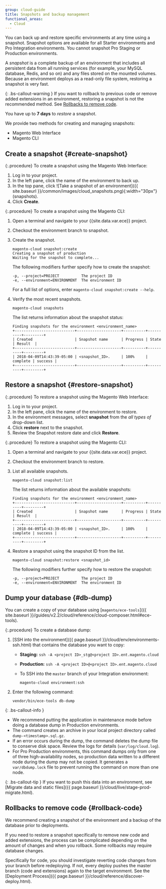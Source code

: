 ```yaml
---
group: cloud-guide
title: Snapshots and backup management
functional_areas:
  - Cloud
---
```


You can back up and restore specific environments at any time using a snapshot. Snapshot options are available for all Starter environments and Pro Integration environments. You cannot snapshot Pro Staging or Production environments.

A _snapshot_ is a complete backup of an environment that includes all persistent data from all running services (for example, your MySQL database, Redis, and so on) and any files stored on the mounted volumes. Because an environment deploys as a read-only file system, restoring a snapshot is very fast.

{: .bs-callout-warning }
If you want to rollback to previous code or remove added extensions in an environment, restoring a snapshot is not the recommended method. See [Rollbacks to remove code](#rollback-code).

You have up to **7 days** to _restore_ a snapshot.

We provide two methods for creating and managing snapshots:

- Magento Web Interface
- Magento CLI

## Create a snapshot {#create-snapshot}

{:.procedure}
To create a snapshot using the Magento Web Interface:

1. Log in to your project.
1. In the left pane, click the name of the environment to back up.
1. In the top pane, click ![Take a snapshot of an environment]({{ site.baseurl }}/common/images/cloud_snapshots.png){:width="30px"} (snapshots).
1. Click **Create**.

{:.procedure}
To create a snapshot using the Magento CLI:

1. Open a terminal and navigate to your {{site.data.var.ece}} project.
1. Checkout the environment branch to snapshot.
1. Create the snapshot.

   ```
   magento-cloud snapshot:create
   Creating a snapshot of production
   Waiting for the snapshot to complete...
   ```

   The following modifiers further specify how to create the snapshot:

   ```
   -p, --project=PROJECT          The project ID
   -e, --environment=ENVIRONMENT  The environment ID
   ```

   For a full list of options, enter `magento-cloud snapshot:create --help`.

1. Verify the most recent snapshots.

   ```
   magento-cloud snapshots
   ```

   The list returns information about the snapshot status:

   ```
   Finding snapshots for the environment <environment_name>
   +---------------------------+--------------------+----------+----------+---------+
   | Created                   | Snapshot name      | Progress | State    | Result  |
   +---------------------------+--------------------+----------+----------+---------+
   | 2018-04-09T14:43:39-05:00 | <snapshot_ID>.     | 100%     | complete | success |
   +---------------------------+--------------------+----------+----------+---------+
   ```

## Restore a snapshot {#restore-snapshot}

{:.procedure}
To restore a snapshot using the Magento Web Interface:

1. Log in to your project.
1. In the left pane, click the name of the environment to restore.
1. In the environment messages, select **snapshot** from the _all types of_ drop-down list.
1. Click **restore** next to the snapshot.
1. Review the Snapshot restore date and click **Restore**.

{:.procedure}
To restore a snapshot using the Magento CLI:

1. Open a terminal and navigate to your {{site.data.var.ece}} project.
1. Checkout the environment branch to restore.
1. List all available snapshots.

   ```
   magento-cloud snapshot:list
   ```

   The list returns information about the available snapshots:

   ```
   Finding snapshots for the environment <environment_name>
   +---------------------------+--------------------+----------+----------+---------+
   | Created                   | Snapshot name      | Progress | State    | Result  |
   +---------------------------+--------------------+----------+----------+---------+
   | 2018-04-09T14:43:39-05:00 | <snapshot_ID>.     | 100%     | complete | success |
   +---------------------------+--------------------+----------+----------+---------+
   ```

1. Restore a snapshot using the snapshot ID from the list.

   ```
   magento-cloud snapshot:restore <snapshot_id>
   ```

   The following modifiers further specify how to restore the snapshot:

   ```
   -p, --project=PROJECT          The project ID
   -e, --environment=ENVIRONMENT  The environment ID
   ```

## Dump your database {#db-dump}

You can create a copy of your database using [`magento/ece-tools`]({{ site.baseurl }}/guides/v2.2/cloud/reference/cloud-composer.html#ece-tools).

{:.procedure}
To create a database dump:

1. [SSH into the environment]({{ page.baseurl }}/cloud/env/environments-ssh.html) that contains the database you want to copy:

   - **Staging:** `ssh -A <project ID>_stg@<project ID>.ent.magento.cloud`
   - **Production:** `ssh -A <project ID>@<project ID>.ent.magento.cloud`
   - To SSH into the `master` branch of your Integration environment:

      ```
      magento-cloud environment:ssh
      ```

1. Enter the following command:

    ```
    vendor/bin/ece-tools db-dump
    ```

{: .bs-callout-info }

- We recommend putting the application in maintenance mode before doing a database dump in Production environments.
- The command creates an archive in your local project directory called  `dump-<timestamp>.sql.gz`.
- If an error occurs during the dump, the command deletes the dump file to conserve disk space. Review the logs for details (`var/log/cloud.log`).
- For Pro Production environments, this command dumps only from one of three high-availability nodes, so production data written to a different node during the dump may not be copied. It generates a `var/dbdump.lock` file to prevent running the command on more than one node.

{: .bs-callout-tip }
If you want to push this data into an environment, see [Migrate data and static files]({{ page.baseurl }}/cloud/live/stage-prod-migrate.html).

## Rollbacks to remove code {#rollback-code}

We recommend creating a snapshot of the environment and a backup of the database prior to deployments.

If you need to restore a snapshot specifically to remove new code and added extensions, the process can be complicated depending on the amount of changes and when you rollback. Some rollbacks may require database changes.

Specifically for code, you should investigate reverting code changes from your branch before redeploying. If not, every deploy pushes the master branch (code and extensions) again to the target environment. See the [Deployment Process]({{ page.baseurl }}/cloud/reference/discover-deploy.html).

